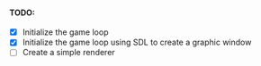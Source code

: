#### TODO:
- [x] Initialize the game loop
- [x] Initialize the game loop using SDL to create a graphic window
- [ ] Create a simple renderer